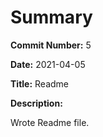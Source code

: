 # Summary

**Commit Number:** 5

**Date:** 2021-04-05

**Title:** Readme

**Description:**

Wrote Readme file.